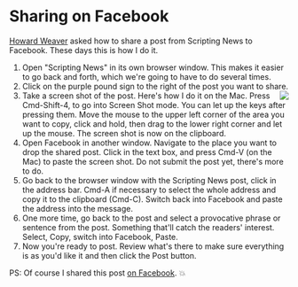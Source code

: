 # Sharing on Facebook
<a href="https://twitter.com/howardweaver">Howard Weaver</a> asked how to share a post from Scripting News to Facebook. These days this is how I do it. 
1. Open "Scripting News" in its own browser window. This makes it easier to go back and forth, which we're going to have to do several times. 
2. Click on the purple pound sign to the right of the post you want to share. 
3. <img src="http://scripting.com/images/2020/01/06/sayBlockchainAgain.png" border="0" align="right">Take a screen shot of the post. Here's how I do it on the Mac. Press Cmd-Shift-4, to go into Screen Shot mode. You can let up the keys after pressing them. Move the mouse to the upper left corner of the area you want to copy, click and hold, then drag to the lower right corner and let up the mouse. The screen shot is now on the clipboard.
4. Open Facebook in another window. Navigate to the place you want to drop the shared post. Click in the text box, and press Cmd-V (on the Mac) to paste the screen shot. Do not submit the post yet, there's more to do.
5. Go back to the browser window with the Scripting News post, click in the address bar. Cmd-A if necessary to select the whole address and copy it to the clipboard (Cmd-C). Switch back into Facebook and paste the address into the message. 
6. One more time, go back to the post and select a provocative phrase or sentence from the post. Something that'll catch the readers' interest. Select, Copy, switch into Facebook, Paste. 
7. Now you're ready to post. Review what's there to make sure everything is as you'd like it and then click the Post button. 

PS: Of course I shared this post <a href="https://www.facebook.com/photo.php?fbid=1128171360723601&set=a.113966572144090&type=3&theater">on Facebook</a>. :boom:

